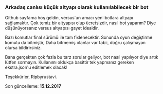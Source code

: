 <h3>Arkadaş canlısı küçük altyapı olarak kullanılabilecek bir bot</h3>
Github sayfama hoş geldin, versus'un amacı yeni botlara altyapı sağlamaktır. Çok temiz bir altyapısı olup ücretsizdir, nasıl bot yaparım? Diye düşünüyorsanız versus altyapısı gayet idealdir.

Bazı komutlar final sürümü ile tam fixlenecektir. Sonunda oyun değiştirme komutu da bitmiştir, Daha bitmemiş olanlar var tabii, doğru çalışmayan olursa bildirirsiniz.

Bana gerçekten çok fazla bu tarz sorular geliyor, bot nasıl yapılıyor diye artık lütfen sormayın.
Kullanımı oldukça basittir tek yapmanız gereken ekstra.json'u editlemek olacak!

Teşekkürler,
Ripbyrustavi.


Son güncelleme: **15.12.2017**
